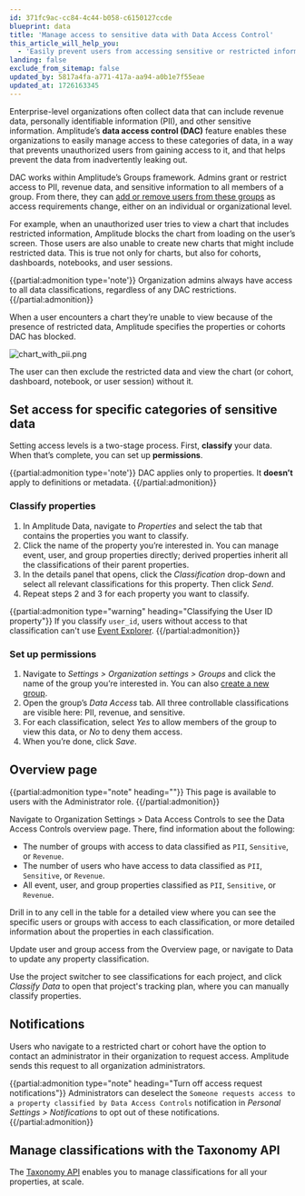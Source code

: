 ```yaml
---
id: 371fc9ac-cc84-4c44-b058-c6150127ccde
blueprint: data
title: 'Manage access to sensitive data with Data Access Control'
this_article_will_help_you:
  - 'Easily prevent users from accessing sensitive or restricted information in Amplitude'
landing: false
exclude_from_sitemap: false
updated_by: 5817a4fa-a771-417a-aa94-a0b1e7f55eae
updated_at: 1726163345
---
```

Enterprise-level organizations often collect data that can include revenue data, personally identifiable information (PII), and other sensitive information. Amplitude’s **data access control (DAC)** feature enables these organizations to easily manage access to these categories of data, in a way that prevents unauthorized users from gaining access to it, and that helps prevent the data from inadvertently leaking out.

DAC works within Amplitude’s Groups framework. Admins grant or restrict access to PII, revenue data, and sensitive information to all members of a group. From there, they can [add or remove users from these groups](/docs/admin/account-management/manage-permission-groups#edit-a-group) as access requirements change, either on an individual or organizational level.

For example, when an unauthorized user tries to view a chart that includes restricted information, Amplitude blocks the chart from loading on the user’s screen. Those users are also unable to create new charts that might include restricted data. This is true not only for charts, but also for cohorts, dashboards, notebooks, and user sessions.

{{partial:admonition type='note'}}
Organization admins always have access to all data classifications, regardless of any DAC restrictions.
{{/partial:admonition}}

When a user encounters a chart they’re unable to view because of the presence of restricted data, Amplitude specifies the properties or cohorts DAC has blocked. 

![chart_with_pii.png](/docs/output/img/account-management/chart_with_pii.png)

The user can then exclude the restricted data and view the chart (or cohort, dashboard, notebook, or user session) without it.

## Set access for specific categories of sensitive data

Setting access levels is a two-stage process. First, **classify** your data. When that’s complete, you can set up **permissions**.

{{partial:admonition type='note'}}
DAC applies only to properties. It **doesn’t** apply to definitions or metadata.
{{/partial:admonition}}

### Classify properties

1. In Amplitude Data, navigate to *Properties* and select the tab that contains the properties you want to classify. 
2. Click the name of the property you’re interested in. You can manage event, user, and group properties directly; derived properties inherit all the classifications of their parent properties.
3. In the details panel that opens, click the *Classification* drop-down and select all relevant classifications for this property. Then click *Send*.
4. Repeat steps 2 and 3 for each property you want to classify.

{{partial:admonition type="warning" heading="Classifying the User ID property"}}
If you classify `user_id`, users without access to that classification can't use [Event Explorer](/docs/analytics/charts/event-explorer).
{{/partial:admonition}}

### Set up permissions

1. Navigate to *Settings > Organization settings > Groups* and click the name of the group you’re interested in. You can also [create a new group](/docs/admin/account-management/manage-permission-groups#create-a-group).
2. Open the group’s *Data Access* tab. All three controllable classifications are visible here: PII, revenue, and sensitive.
3. For each classification, select *Yes* to allow members of the group to view this data, or *No* to deny them access.
4. When you’re done, click *Save*.

## Overview page

{{partial:admonition type="note" heading=""}}
This page is available to users with the Administrator role.
{{/partial:admonition}}

Navigate to Organization Settings > Data Access Controls to see the Data Access Controls overview page. There, find information about the following:

* The number of groups with access to data classified as `PII`, `Sensitive`, or `Revenue`.
* The number of users who have access to data classified as `PII`, `Sensitive`, or `Revenue`.
* All event, user, and group properties classified as `PII`, `Sensitive`, or `Revenue`.

Drill in to any cell in the table for a detailed view where you can see the specific users or groups with access to each classification, or more detailed information about the properties in each classification.

Update user and group access from the Overview page, or navigate to Data to update any property classification.

Use the project switcher to see classifications for each project, and click *Classify Data* to open that project's tracking plan, where you can manually classify properties.

## Notifications

Users who navigate to a restricted chart or cohort have the option to contact an administrator in their organization to request access. Amplitude sends this request to all organization administrators.

{{partial:admonition type="note" heading="Turn off access request notifications"}}
Administrators can deselect the `Someone requests access to a property classified by Data Access Controls` notification in *Personal Settings > Notifications* to opt out of these notifications.
{{/partial:admonition}}

## Manage classifications with the Taxonomy API

The [Taxonomy API](/docs/apis/analytics/taxonomy) enables you to manage classifications for all your properties, at scale. 